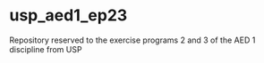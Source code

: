 # usp_aed1_ep23
Repository reserved to the exercise programs 2 and 3 of the AED 1 discipline from USP
